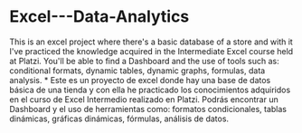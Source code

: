 # Excel---Data-Analytics
This is an excel project where there's a basic database of a store and with it I've practiced the knowledge acquired in the Intermediate Excel course held at Platzi. You'll be able to find a Dashboard and the use of tools such as: conditional formats, dynamic tables, dynamic graphs, formulas, data analysis.
*
Este es un proyecto de excel donde hay una base de datos básica de una tienda y con ella he practicado los conocimientos adquiridos en el curso de Excel Intermedio realizado en Platzi. Podrás encontrar un Dashboard y el uso de herramientas como: formatos condicionales, tablas dinámicas, gráficas dinámicas, fórmulas, análisis de datos.
